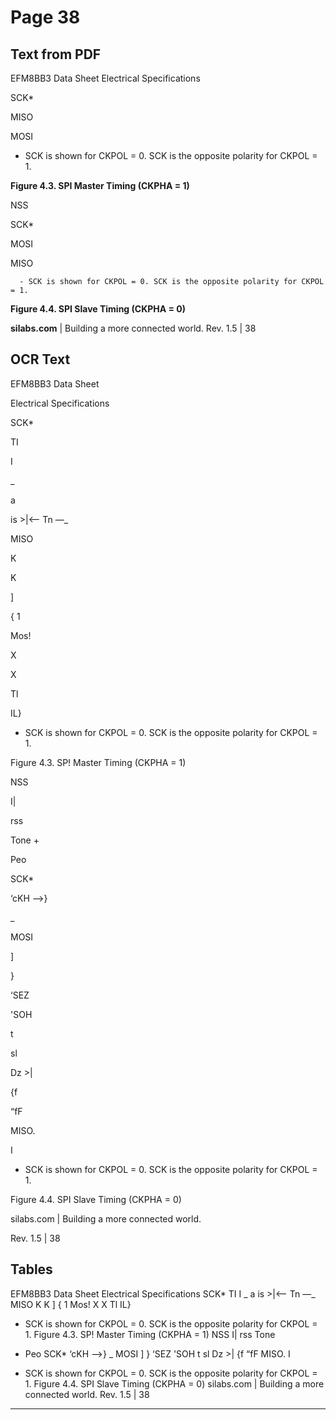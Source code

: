 # Page 38

## Text from PDF

EFM8BB3 Data Sheet
Electrical Specifications


SCK*

MISO

MOSI






- SCK is shown for CKPOL = 0. SCK is the opposite polarity for CKPOL = 1.

**Figure 4.3. SPI Master Timing (CKPHA = 1)**

NSS





SCK*

MOSI

MISO







      - SCK is shown for CKPOL = 0. SCK is the opposite polarity for CKPOL = 1.

**Figure 4.4. SPI Slave Timing (CKPHA = 0)**

**silabs.com** | Building a more connected world. Rev. 1.5 | 38



## OCR Text

EFM8BB3 Data Sheet

Electrical Specifications

SCK*

TI

I

_

a

is >|<—— Tn —_

MISO

K

K

]

{ 1

Mos!

X

X

Tl

IL}

* SCK is shown for CKPOL = 0. SCK is the opposite polarity for CKPOL = 1.

Figure 4.3. SP! Master Timing (CKPHA = 1)

NSS

I|

rss

Tone +

Peo

SCK*

‘cKH —>}

_

MOSI

]

}

‘SEZ

'SOH

t

sl

Dz >|

{f

“fF

MISO.

I

* SCK is shown for CKPOL = 0. SCK is the opposite polarity for CKPOL = 1.

Figure 4.4. SPI Slave Timing (CKPHA = 0)

silabs.com | Building a more connected world.

Rev. 1.5 | 38

## Tables

EFM8BB3 Data Sheet
Electrical Specifications
SCK*
TI
I
_ a
is >|<—— Tn —_
MISO
K K
]
{ 1
Mos!
X X
Tl
IL}
* SCK is shown for CKPOL = 0. SCK is the opposite polarity for CKPOL = 1.
Figure 4.3. SP! Master Timing (CKPHA = 1)
NSS
I|
rss
Tone
+ Peo
SCK*
‘cKH —>}
_
MOSI
]
}
‘SEZ 'SOH
t
sl Dz >|
{f
“fF
MISO.
I
* SCK is shown for CKPOL = 0. SCK is the opposite polarity for CKPOL = 1.
Figure 4.4. SPI Slave Timing (CKPHA = 0)
silabs.com | Building a more connected world. Rev. 1.5 | 38


---

